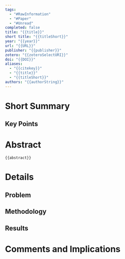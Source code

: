 ```yaml
---
tags:
  - "#RawInformation"
  - "#Paper"
  - "#Unread"
completed: false
title: "{{title}}"
short title: "{{titleShort}}"
year: "{{year}}"
url: "{{URL}}"
publisher: "{{publisher}}"
zotero: "{{zoteroSelectURI}}"
doi: "{{DOI}}"
aliases:
  - "{{citekey}}"
  - "{{title}}"
  - "{{titleShort}}"
authors: "{{authorString}}"
---
```


# Short Summary

## Key Points

# Abstract
```
{{abstract}}
```

# Details
## Problem

## Methodology

## Results

# Comments and Implications

